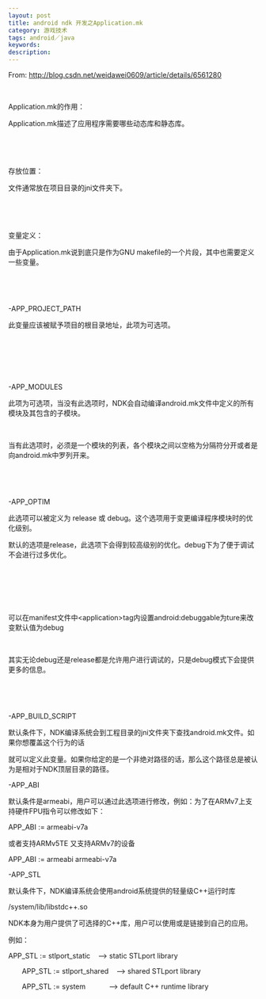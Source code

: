 ```yaml
---
layout: post
title: android ndk 开发之Application.mk
category: 游戏技术
tags: android／java
keywords: 
description: 
---
```


From: <http://blog.csdn.net/weidawei0609/article/details/6561280>

 

Application.mk的作用：

Application.mk描述了应用程序需要哪些动态库和静态库。

 

 

存放位置：

文件通常放在项目目录的jni文件夹下。

 

 

变量定义：

由于Application.mk说到底只是作为GNU makefile的一个片段，其中也需要定义一些变量。

 

 

-APP\_PROJECT\_PATH

此变量应该被赋予项目的根目录地址，此项为可选项。

 

 

 

-APP\_MODULES

此项为可选项，当没有此选项时，NDK会自动编译android.mk文件中定义的所有模块及其包含的子模块。

 

当有此选项时，必须是一个模块的列表，各个模块之间以空格为分隔符分开或者是向android.mk中罗列开来。

 

 

-APP\_OPTIM

此选项可以被定义为 release 或 debug。这个选项用于变更编译程序模块时的优化级别。

默认的选项是release，此选项下会得到较高级别的优化。debug下为了便于调试不会进行过多优化。

 

 

 

可以在manifest文件中\<application\>tag内设置android:debuggable为ture来改变默认值为debug

 

其实无论debug还是release都是允许用户进行调试的，只是debug模式下会提供更多的信息。

 

 

-APP\_BUILD\_SCRIPT

默认条件下，NDK编译系统会到工程目录的jni文件夹下查找android.mk文件。如果你想覆盖这个行为的话

就可以定义此变量。如果你给定的是一个非绝对路径的话，那么这个路径总是被认为是相对于NDK顶层目录的路径。

-APP\_ABI

默认条件是armeabi，用户可以通过此选项进行修改，例如：为了在ARMv7上支持硬件FPU指令可以修改如下：

APP\_ABI := armeabi-v7a

或者支持ARMv5TE 又支持ARMv7的设备

APP\_ABI := armeabi armeabi-v7a

-APP\_STL

默认条件下，NDK编译系统会使用android系统提供的轻量级C++运行时库

/system/lib/libstdc++.so

NDK本身为用户提供了可选择的C++库，用户可以使用或是链接到自己的应用。

例如：

APP\_STL := stlport\_static    --\> static STLport library

       APP\_STL := stlport\_shared    --\> shared STLport library

       APP\_STL := system            --\> default C++ runtime library








